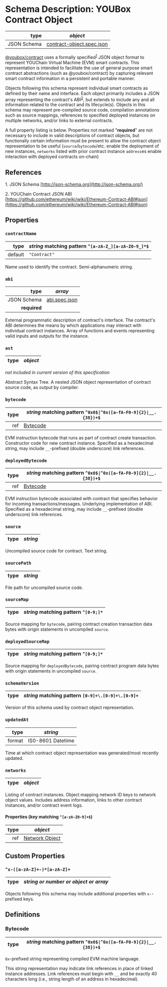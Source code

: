 # Schema Description: YOUBox Contract Object

| type | _object_ |
| ---: | ---- |
| JSON Schema | [contract-object.spec.json](spec/contract-object.spec.json) |


[@youbox/contract](https://github.com/trufflesuite/truffle/tree/develop/packages/contract) uses a
formally specified<sup>[1](#footnote-1)</sup> JSON object format to represent
YOUChain Virtual Machine (EVM) smart contracts. This representation is intended
to facilitate the use of general purpose smart contract abstractions
(such as @youbox/contract) by capturing relevant smart contract information in a
persistent and portable manner.

Objects following this schema represent individual smart contracts as defined
by their name and interface. Each object primarily includes a JSON array
representing the contract's ABI<sup>[2](#footnote-2)</sup>, but extends to
include any and all information related to the contract and its lifecycle(s).
Objects in this schema may represent pre-compiled source code, compilation
annotations such as source mappings, references to specified deployed instances
on multiple networks, and/or links to external contracts.

A full property listing is below. Properties not marked "**required**" are not
necessary to include in valid descriptions of contract objects, but functionally
certain information must be present to allow the contract object representation
to be useful (`source`/`bytecode`/etc. enable the deployment of new instances,
`networks` listed with prior contract instance `address`es enable interaction
with deployed contracts on-chain)


## References

<a name="footnote-1">1.</a> JSON Schema [http://json-schema.org](http://json-schema.org/)

<a name="footnote-2">2.</a> YOUChain Contract JSON ABI [https://github.com/ethereum/wiki/wiki/Ethereum-Contract-ABI#json](https://github.com/ethereum/wiki/wiki/Ethereum-Contract-ABI#json)



## Properties


### `contractName`

| type | _string_ matching pattern `^[a-zA-Z_][a-zA-Z0-9_]*$` |
| ---: | ---- |
| default | `"Contract"` |


Name used to identify the contract. Semi-alphanumeric string.


### `abi`

| type | _array_ |
| ---: | ---- |
| JSON Schema | [abi.spec.json](spec/abi.spec.json) |
| **required** |

External programmatic description of contract's interface. The contract's ABI
determines the means by which applications may interact with individual contract
instances. Array of functions and events representing valid inputs and outputs
for the instance.


### `ast`

| type | _object_ |
| ---: | ---- |

_not included in current version of this specification_

Abstract Syntax Tree. A nested JSON object representation of contract source
code, as output by compiler.



### `bytecode`

| type | _string_ matching pattern `^0x0$\|^0x([a-fA-F0-9]{2}\|__.{38})+$` |
| ---: | ---- |
| ref | [Bytecode](#contract-object--bytecode) |


EVM instruction bytecode that runs as part of contract create transaction.
Constructor code for new contract instance.
Specified as a hexadecimal string, may include `__`-prefixed (double underscore)
link references.



### `deployedBytecode`

| type | _string_ matching pattern `^0x0$\|^0x([a-fA-F0-9]{2}\|__.{38})+$` |
| ---: | ---- |
| ref | [Bytecode](#contract-object--bytecode) |


EVM instruction bytecode associated with contract that specifies behavior for
incoming transactions/messages. Underlying implementation of ABI.
Specified as a hexadecimal string, may include `__`-prefixed (double underscore)
link references.


### `source`

| type | _string_ |
| ---: | ---- |


Uncompiled source code for contract. Text string.


### `sourcePath`

| type | _string_ |
| ---: | ---- |

File path for uncompiled source code.


### `sourceMap`

| type | _string_ matching pattern `^[0-9;]*` |
| ---: | ---- |


Source mapping for `bytecode`, pairing contract creation transaction data bytes
with origin statements in uncompiled `source`.


### `deployedSourceMap`

| type | _string_ matching pattern `^[0-9;]*` |
| ---: | ---- |

Source mapping for `deployedBytecode`, pairing contract program data bytes
with origin statements in uncompiled `source`.


### `schemaVersion`

| type | _string_ matching pattern `[0-9]+\.[0-9]+\.[0-9]+` |
| ---: | ---- |

Version of this schema used by contract object representation.



### `updatedAt`

| type | _string_ |
| ---: | ---- |
| format | IS0-8601 Datetime |


Time at which contract object representation was generated/most recently
updated.


### `networks`

| type | _object_ |
| ---: | ---- |

Listing of contract instances. Object mapping network ID keys to network object
values. Includes address information, links to other contract instances, and/or
contract event logs.

#### Properties (key matching `^[a-zA-Z0-9]+$`)

| type | _object_ |
| ---: | ---- |
| ref | [Network Object](network-object.spec.md) |


## Custom Properties

### `^x-([a-zA-Z]+-)*[a-zA-Z]+`

| type | _string or number or object or array_ |
| ---: | ---- |

Objects following this schema may include additional properties with
`x-`-prefixed keys.



## Definitions




### <a name="contract-object--bytecode">Bytecode</a>

| type | _string_ matching pattern `^0x0$\|^0x([a-fA-F0-9]{2}\|__.{38})+$` |
| ---: | ---- |

`0x`-prefixed string representing compiled EVM machine language.

This string representation may indicate link references in place of
linked instance addresses. Link references must begin with `__` and be exactly
40 characters long (i.e., string length of an address in hexadecimal).
